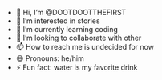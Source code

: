- 👋 Hi, I’m @DOOTDOOTTHEFIRST
- 👀 I’m interested in stories
- 🌱 I’m currently learning coding
- 💞️ I’m looking to collaborate with other
- 📫 How to reach me is undecided for now
- 😄 Pronouns: he/him
- ⚡ Fun fact: water is my favorite drink

<!---
DOOTDOOTTHEFIRST/DOOTDOOTTHEFIRST is a ✨ special ✨ repository because its `README.md` (this file) appears on your GitHub profile.
You can click the Preview link to take a look at your changes.
--->
